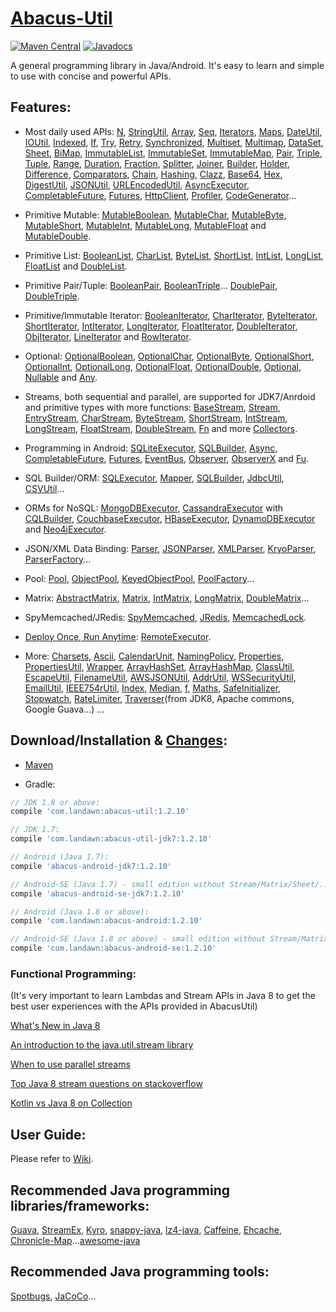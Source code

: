 # [Abacus-Util](http://www.landawn.com)

[![Maven Central](https://img.shields.io/maven-central/v/com.landawn/abacus-util.svg)](https://maven-badges.herokuapp.com/maven-central/com.landawn/abacus-util/)
[![Javadocs](https://www.javadoc.io/badge/com.landawn/abacus-util.svg)](https://www.javadoc.io/doc/com.landawn/abacus-util)

A general programming library in Java/Android. It's easy to learn and simple to use with concise and powerful APIs.

## Features:

* Most daily used APIs: [N](https://cdn.rawgit.com/landawn/AbacusUtil/master/docs/N_view.html), 
[StringUtil](https://cdn.rawgit.com/landawn/AbacusUtil/master/docs/StringUtil_view.html), 
[Array](https://cdn.rawgit.com/landawn/AbacusUtil/master/docs/Array_view.html), 
[Seq](https://cdn.rawgit.com/landawn/AbacusUtil/master/docs/Seq_view.html), 
[Iterators](https://cdn.rawgit.com/landawn/AbacusUtil/master/docs/Iterators_view.html),
[Maps](https://cdn.rawgit.com/landawn/AbacusUtil/master/docs/Maps_view.html), 
[DateUtil](https://cdn.rawgit.com/landawn/AbacusUtil/master/docs/DateUtil_view.html), 
[IOUtil](https://cdn.rawgit.com/landawn/AbacusUtil/master/docs/IOUtil_view.html), 
[Indexed](https://cdn.rawgit.com/landawn/AbacusUtil/master/docs/Indexed_view.html), 
[If](https://cdn.rawgit.com/landawn/AbacusUtil/master/docs/If_view.html), 
[Try](https://cdn.rawgit.com/landawn/AbacusUtil/master/docs/Try_view.html), 
[Retry](https://cdn.rawgit.com/landawn/AbacusUtil/master/docs/Retry_view.html), 
[Synchronized](https://cdn.rawgit.com/landawn/AbacusUtil/master/docs/Synchronized_view.html),
[Multiset](https://cdn.rawgit.com/landawn/AbacusUtil/master/docs/Multiset_view.html), 
[Multimap](https://cdn.rawgit.com/landawn/AbacusUtil/master/docs/Multimap_view.html),
[DataSet](https://cdn.rawgit.com/landawn/AbacusUtil/master/docs/DataSet_view.html), 
[Sheet](https://cdn.rawgit.com/landawn/AbacusUtil/master/docs/Sheet_view.html), 
[BiMap](https://cdn.rawgit.com/landawn/AbacusUtil/master/docs/BiMap_view.html), 
[ImmutableList](https://cdn.rawgit.com/landawn/AbacusUtil/master/docs/ImmutableList_view.html), 
[ImmutableSet](https://cdn.rawgit.com/landawn/AbacusUtil/master/docs/ImmutableSet_view.html), 
[ImmutableMap](https://cdn.rawgit.com/landawn/AbacusUtil/master/docs/ImmutableMap_view.html), 
[Pair](https://cdn.rawgit.com/landawn/AbacusUtil/master/docs/Pair_view.html), 
[Triple](https://cdn.rawgit.com/landawn/AbacusUtil/master/docs/Triple_view.html), 
[Tuple](https://cdn.rawgit.com/landawn/AbacusUtil/master/docs/Tuple_view.html), 
[Range](https://cdn.rawgit.com/landawn/AbacusUtil/master/docs/Range_view.html), 
[Duration](https://cdn.rawgit.com/landawn/AbacusUtil/master/docs/Duration_view.html), 
[Fraction](https://cdn.rawgit.com/landawn/AbacusUtil/master/docs/Fraction_view.html), 
[Splitter](https://cdn.rawgit.com/landawn/AbacusUtil/master/docs/Splitter_view.html), 
[Joiner](https://cdn.rawgit.com/landawn/AbacusUtil/master/docs/Joiner_view.html), 
[Builder](https://cdn.rawgit.com/landawn/AbacusUtil/master/docs/Builder_view.html), 
[Holder](https://cdn.rawgit.com/landawn/AbacusUtil/master/docs/Holder_view.html), 
[Difference](https://cdn.rawgit.com/landawn/AbacusUtil/master/docs/Difference_view.html),
[Comparators](https://cdn.rawgit.com/landawn/AbacusUtil/master/docs/Comparators_view.html),
[Chain](https://cdn.rawgit.com/landawn/AbacusUtil/master/docs/Chain_view.html), 
[Hashing](https://cdn.rawgit.com/landawn/AbacusUtil/master/docs/Hashing_view.html), 
[Clazz](https://cdn.rawgit.com/landawn/AbacusUtil/master/docs/Clazz_view.html), 
[Base64](https://cdn.rawgit.com/landawn/AbacusUtil/master/docs/Base64_view.html), 
[Hex](https://cdn.rawgit.com/landawn/AbacusUtil/master/docs/Hex_view.html), 
[DigestUtil](https://cdn.rawgit.com/landawn/AbacusUtil/master/docs/DigestUtil_view.html), 
[JSONUtil](https://cdn.rawgit.com/landawn/AbacusUtil/master/docs/JSONUtil_view.html), 
[URLEncodedUtil](https://cdn.rawgit.com/landawn/AbacusUtil/master/docs/URLEncodedUtil_view.html), 
[AsyncExecutor](https://cdn.rawgit.com/landawn/AbacusUtil/master/docs/AsyncExecutor_view.html), 
[CompletableFuture](https://cdn.rawgit.com/landawn/AbacusUtil/master/docs/CompletableFuture_view.html), 
[Futures](https://cdn.rawgit.com/landawn/AbacusUtil/master/docs/Futures_view.html), 
[HttpClient](https://cdn.rawgit.com/landawn/AbacusUtil/master/docs/HttpClient_view.html), 
[Profiler](https://cdn.rawgit.com/landawn/AbacusUtil/master/docs/Profiler_view.html), 
[CodeGenerator](https://cdn.rawgit.com/landawn/AbacusUtil/master/docs/CodeGenerator_view.html)...

* Primitive Mutable: 
[MutableBoolean](https://cdn.rawgit.com/landawn/AbacusUtil/master/docs/MutableBoolean_view.html), 
[MutableChar](https://cdn.rawgit.com/landawn/AbacusUtil/master/docs/MutableChar_view.html), 
[MutableByte](https://cdn.rawgit.com/landawn/AbacusUtil/master/docs/MutableByte_view.html), 
[MutableShort](https://cdn.rawgit.com/landawn/AbacusUtil/master/docs/MutableShort_view.html), 
[MutableInt](https://cdn.rawgit.com/landawn/AbacusUtil/master/docs/MutableInt_view.html), 
[MutableLong](https://cdn.rawgit.com/landawn/AbacusUtil/master/docs/MutableLong_view.html), 
[MutableFloat](https://cdn.rawgit.com/landawn/AbacusUtil/master/docs/MutableFloat_view.html) and 
[MutableDouble](https://cdn.rawgit.com/landawn/AbacusUtil/master/docs/MutableDouble_view.html).

* Primitive List: 
[BooleanList](https://cdn.rawgit.com/landawn/AbacusUtil/master/docs/BooleanList_view.html), 
[CharList](https://cdn.rawgit.com/landawn/AbacusUtil/master/docs/CharList_view.html), 
[ByteList](https://cdn.rawgit.com/landawn/AbacusUtil/master/docs/ByteList_view.html), 
[ShortList](https://cdn.rawgit.com/landawn/AbacusUtil/master/docs/ShortList_view.html), 
[IntList](https://cdn.rawgit.com/landawn/AbacusUtil/master/docs/IntList_view.html), 
[LongList](https://cdn.rawgit.com/landawn/AbacusUtil/master/docs/LongList_view.html), 
[FloatList](https://cdn.rawgit.com/landawn/AbacusUtil/master/docs/FloatList_view.html) and
[DoubleList](https://cdn.rawgit.com/landawn/AbacusUtil/master/docs/DoubleList_view.html).

* Primitive Pair/Tuple: 
[BooleanPair](https://cdn.rawgit.com/landawn/AbacusUtil/master/docs/BooleanPair_view.html),
[BooleanTriple](https://cdn.rawgit.com/landawn/AbacusUtil/master/docs/BooleanTriple_view.html)... 
[DoublePair](https://cdn.rawgit.com/landawn/AbacusUtil/master/docs/DoublePair_view.html),
[DoubleTriple](https://cdn.rawgit.com/landawn/AbacusUtil/master/docs/DoubleTriple_view.html).

* Primitive/Immutable Iterator: 
[BooleanIterator](https://cdn.rawgit.com/landawn/AbacusUtil/master/docs/BooleanIterator_view.html), 
[CharIterator](https://cdn.rawgit.com/landawn/AbacusUtil/master/docs/CharIterator_view.html), 
[ByteIterator](https://cdn.rawgit.com/landawn/AbacusUtil/master/docs/ByteIterator_view.html), 
[ShortIterator](https://cdn.rawgit.com/landawn/AbacusUtil/master/docs/ShortIterator_view.html), 
[IntIterator](https://cdn.rawgit.com/landawn/AbacusUtil/master/docs/IntIterator_view.html), 
[LongIterator](https://cdn.rawgit.com/landawn/AbacusUtil/master/docs/LongIterator_view.html), 
[FloatIterator](https://cdn.rawgit.com/landawn/AbacusUtil/master/docs/FloatIterator_view.html), 
[DoubleIterator](https://cdn.rawgit.com/landawn/AbacusUtil/master/docs/DoubleIterator_view.html),
[ObjIterator](https://cdn.rawgit.com/landawn/AbacusUtil/master/docs/ObjIterator_view.html), 
[LineIterator](https://cdn.rawgit.com/landawn/AbacusUtil/master/docs/LineIterator_view.html) and 
[RowIterator](https://cdn.rawgit.com/landawn/AbacusUtil/master/docs/RowIterator_view.html).

* Optional: 
[OptionalBoolean](https://cdn.rawgit.com/landawn/AbacusUtil/master/docs/OptionalBoolean_view.html), 
[OptionalChar](https://cdn.rawgit.com/landawn/AbacusUtil/master/docs/OptionalChar_view.html), 
[OptionalByte](https://cdn.rawgit.com/landawn/AbacusUtil/master/docs/OptionalByte_view.html), 
[OptionalShort](https://cdn.rawgit.com/landawn/AbacusUtil/master/docs/OptionalShort_view.html), 
[OptionalInt](https://cdn.rawgit.com/landawn/AbacusUtil/master/docs/OptionalInt_view.html), 
[OptionalLong](https://cdn.rawgit.com/landawn/AbacusUtil/master/docs/OptionalLong_view.html), 
[OptionalFloat](https://cdn.rawgit.com/landawn/AbacusUtil/master/docs/OptionalFloat_view.html), 
[OptionalDouble](https://cdn.rawgit.com/landawn/AbacusUtil/master/docs/OptionalDouble_view.html), 
[Optional](https://cdn.rawgit.com/landawn/AbacusUtil/master/docs/Optional_view.html), 
[Nullable](https://cdn.rawgit.com/landawn/AbacusUtil/master/docs/Nullable_view.html) and 
[Any](https://cdn.rawgit.com/landawn/AbacusUtil/master/docs/Any_view.html).

* Streams, both sequential and parallel, are supported for JDK7/Anrdoid and primitive types with more functions: 
[BaseStream](https://cdn.rawgit.com/landawn/AbacusUtil/master/docs/BaseStream_view.html), 
[Stream](https://cdn.rawgit.com/landawn/AbacusUtil/master/docs/Stream_view.html), 
[EntryStream](https://cdn.rawgit.com/landawn/AbacusUtil/master/docs/EntryStream_view.html), 
[CharStream](https://cdn.rawgit.com/landawn/AbacusUtil/master/docs/CharStream_view.html), 
[ByteStream](https://cdn.rawgit.com/landawn/AbacusUtil/master/docs/ByteStream_view.html), 
[ShortStream](https://cdn.rawgit.com/landawn/AbacusUtil/master/docs/ShortStream_view.html), 
[IntStream](https://cdn.rawgit.com/landawn/AbacusUtil/master/docs/IntStream_view.html), 
[LongStream](https://cdn.rawgit.com/landawn/AbacusUtil/master/docs/LongStream_view.html), 
[FloatStream](https://cdn.rawgit.com/landawn/AbacusUtil/master/docs/FloatStream_view.html), 
[DoubleStream](https://cdn.rawgit.com/landawn/AbacusUtil/master/docs/DoubleStream_view.html), 
[Fn](https://cdn.rawgit.com/landawn/AbacusUtil/master/docs/Fn_view.html) and more 
[Collectors](https://cdn.rawgit.com/landawn/AbacusUtil/master/docs/Collectors_view.html).

* Programming in Android: 
[SQLiteExecutor](https://cdn.rawgit.com/landawn/AbacusUtil/master/docs/SQLiteExecutor_view.html), 
[SQLBuilder](https://cdn.rawgit.com/landawn/AbacusUtil/master/docs/SQLBuilder_view.html), 
[Async](https://cdn.rawgit.com/landawn/AbacusUtil/master/docs/Async_Android_view.html), 
[CompletableFuture](https://cdn.rawgit.com/landawn/AbacusUtil/master/docs/CompletableFuture_Android_view.html), 
[Futures](https://cdn.rawgit.com/landawn/AbacusUtil/master/docs/Futures_Android_view.html), 
[EventBus](https://cdn.rawgit.com/landawn/AbacusUtil/master/docs/EventBus_view.html), 
[Observer](https://cdn.rawgit.com/landawn/AbacusUtil/master/docs/Observer_view.html), 
[ObserverX](https://cdn.rawgit.com/landawn/AbacusUtil/master/docs/ObserverX_view.html) and 
[Fu](https://cdn.rawgit.com/landawn/AbacusUtil/master/docs/Fu_view.html).

* SQL Builder/ORM: 
[SQLExecutor](https://cdn.rawgit.com/landawn/AbacusUtil/master/docs/SQLExecutor_view.html), 
[Mapper](https://cdn.rawgit.com/landawn/AbacusUtil/master/docs/Mapper_view.html), 
[SQLBuilder](https://cdn.rawgit.com/landawn/AbacusUtil/master/docs/SQLBuilder_view.html), 
[JdbcUtil](https://cdn.rawgit.com/landawn/AbacusUtil/master/docs/JdbcUtil_view.html), 
[CSVUtil](https://cdn.rawgit.com/landawn/AbacusUtil/master/docs/CSVUtil_view.html)...

* ORMs for NoSQL: 
[MongoDBExecutor](https://cdn.rawgit.com/landawn/AbacusUtil/master/docs/MongoDBExecutor_view.html), 
[CassandraExecutor](https://cdn.rawgit.com/landawn/AbacusUtil/master/docs/CassandraExecutor_view.html) with [CQLBuilder](https://cdn.rawgit.com/landawn/AbacusUtil/master/docs/CQLBuilder_view.html), 
[CouchbaseExecutor](https://cdn.rawgit.com/landawn/AbacusUtil/master/docs/CouchbaseExecutor_view.html), 
[HBaseExecutor](https://cdn.rawgit.com/landawn/AbacusUtil/master/docs/HBaseExecutor_view.html), 
[DynamoDBExecutor](https://cdn.rawgit.com/landawn/AbacusUtil/master/docs/DynamoDBExecutor_view.html) and 
[Neo4jExecutor](https://cdn.rawgit.com/landawn/AbacusUtil/master/docs/Neo4jExecutor_view.html).

* JSON/XML Data Binding: 
[Parser](https://cdn.rawgit.com/landawn/AbacusUtil/master/docs/Parser_view.html), 
[JSONParser](https://cdn.rawgit.com/landawn/AbacusUtil/master/docs/JSONParser_view.html), 
[XMLParser](https://cdn.rawgit.com/landawn/AbacusUtil/master/docs/XMLParser_view.html), 
[KryoParser](https://cdn.rawgit.com/landawn/AbacusUtil/master/docs/KryoParser_view.html), 
[ParserFactory](https://cdn.rawgit.com/landawn/AbacusUtil/master/docs/ParserFactory_view.html)...

* Pool: 
[Pool](https://cdn.rawgit.com/landawn/AbacusUtil/master/docs/Pool_view.html), 
[ObjectPool](https://cdn.rawgit.com/landawn/AbacusUtil/master/docs/ObjectPool_view.html), 
[KeyedObjectPool](https://cdn.rawgit.com/landawn/AbacusUtil/master/docs/KeyedObjectPool_view.html), 
[PoolFactory](https://cdn.rawgit.com/landawn/AbacusUtil/master/docs/PoolFactory_view.html)...

* Matrix: 
[AbstractMatrix](https://cdn.rawgit.com/landawn/AbacusUtil/master/docs/AbstractMatrix_view.html), 
[Matrix](https://cdn.rawgit.com/landawn/AbacusUtil/master/docs/Matrix_view.html), 
[IntMatrix](https://cdn.rawgit.com/landawn/AbacusUtil/master/docs/IntMatrix_view.html), 
[LongMatrix](https://cdn.rawgit.com/landawn/AbacusUtil/master/docs/LongMatrix_view.html), 
[DoubleMatrix](https://cdn.rawgit.com/landawn/AbacusUtil/master/docs/DoubleMatrix_view.html)...

* SpyMemcached/JRedis: 
[SpyMemcached](https://cdn.rawgit.com/landawn/AbacusUtil/master/docs/SpyMemcached_view.html),
[JRedis](https://cdn.rawgit.com/landawn/AbacusUtil/master/docs/JRedis_view.html), 
[MemcachedLock](https://cdn.rawgit.com/landawn/AbacusUtil/master/docs/MemcachedLock_view.html).

* [Deploy Once, Run Anytime](https://github.com/landawn/AbacusUtil/wiki/Deploy-Once,-Run-Anytime):
[RemoteExecutor](https://cdn.rawgit.com/landawn/AbacusUtil/master/docs/RemoteExecutor_view.html).

* More: 
[Charsets](https://static.javadoc.io/com.landawn/abacus-util/1.2.10/com/landawn/abacus/util/Charsets.html),
[Ascii](https://static.javadoc.io/com.landawn/abacus-util/1.2.10/com/landawn/abacus/util/Ascii.html),
[CalendarUnit](https://static.javadoc.io/com.landawn/abacus-util/1.2.10/com/landawn/abacus/util/CalendarUnit.html),
[NamingPolicy](https://static.javadoc.io/com.landawn/abacus-util/1.2.10/com/landawn/abacus/util/NamingPolicy.html), 
[Properties](https://static.javadoc.io/com.landawn/abacus-util/1.2.10/com/landawn/abacus/util/Properties.html),
[PropertiesUtil](https://static.javadoc.io/com.landawn/abacus-util/1.2.10/com/landawn/abacus/util/PropertiesUtil.html),
[Wrapper](https://static.javadoc.io/com.landawn/abacus-util/1.2.10/com/landawn/abacus/util/Wrapper.html),
[ArrayHashSet](https://static.javadoc.io/com.landawn/abacus-util/1.2.10/com/landawn/abacus/util/ArrayHashSet.html),
[ArrayHashMap](https://static.javadoc.io/com.landawn/abacus-util/1.2.10/com/landawn/abacus/util/ArrayHashMap.html),
[ClassUtil](https://static.javadoc.io/com.landawn/abacus-util/1.2.10/com/landawn/abacus/util/ClassUtil.html),
[EscapeUtil](https://static.javadoc.io/com.landawn/abacus-util/1.2.10/com/landawn/abacus/util/EscapeUtil.html),
[FilenameUtil](https://static.javadoc.io/com.landawn/abacus-util/1.2.10/com/landawn/abacus/util/FilenameUtil.html),
[AWSJSONUtil](https://static.javadoc.io/com.landawn/abacus-util/1.2.10/com/landawn/abacus/util/AWSJSONUtil.html),
[AddrUtil](https://static.javadoc.io/com.landawn/abacus-util/1.2.10/com/landawn/abacus/util/AddrUtil.html),
[WSSecurityUtil](https://static.javadoc.io/com.landawn/abacus-util/1.2.10/com/landawn/abacus/util/WSSecurityUtil.html),
[EmailUtil](https://static.javadoc.io/com.landawn/abacus-util/1.2.10/com/landawn/abacus/util/EmailUtil.html),
[IEEE754rUtil](https://static.javadoc.io/com.landawn/abacus-util/1.2.10/com/landawn/abacus/util/IEEE754rUtil.html),
[Index](https://static.javadoc.io/com.landawn/abacus-util/1.2.10/com/landawn/abacus/util/Index.html),
[Median](https://static.javadoc.io/com.landawn/abacus-util/1.2.10/com/landawn/abacus/util/Median.html),
[f](https://static.javadoc.io/com.landawn/abacus-util/1.2.10/com/landawn/abacus/util/f.html),
[Maths](https://static.javadoc.io/com.landawn/abacus-util/1.2.10/com/landawn/abacus/util/Maths.html), 
[SafeInitializer](https://static.javadoc.io/com.landawn/abacus-util/1.2.10/com/landawn/abacus/util/SafeInitializer.html),
[Stopwatch](https://static.javadoc.io/com.landawn/abacus-util/1.2.10/com/landawn/abacus/util/Stopwatch.html),
[RateLimiter](https://static.javadoc.io/com.landawn/abacus-util/1.2.10/com/landawn/abacus/util/RateLimiter.html),
[Traverser](https://static.javadoc.io/com.landawn/abacus-util/1.2.10/com/landawn/abacus/util/Traverser.html)(from JDK8, Apache commons, Google Guava...) ...


## Download/Installation & [Changes](https://github.com/landawn/AbacusUtil/blob/master/CHANGES.md):

* [Maven](http://search.maven.org/#search%7Cga%7C1%7Cg%3A%22com.landawn%22)

* Gradle:
```gradle
// JDK 1.8 or above:
compile 'com.landawn:abacus-util:1.2.10'

// JDK 1.7:
compile 'com.landawn:abacus-util-jdk7:1.2.10'

// Android (Java 1.7):
compile 'abacus-android-jdk7:1.2.10'

// Android-SE (Java 1.7) - small edition without Stream/Matrix/Sheet/...:
compile 'abacus-android-se-jdk7:1.2.10'

// Android (Java 1.8 or above):
compile 'com.landawn:abacus-android:1.2.10'

// Android-SE (Java 1.8 or above) - small edition without Stream/Matrix/Sheet/...:
compile 'com.landawn:abacus-android-se:1.2.10'
```
### Functional Programming:
(It's very important to learn Lambdas and Stream APIs in Java 8 to get the best user experiences with the APIs provided in AbacusUtil)

[What's New in Java 8](https://leanpub.com/whatsnewinjava8/read)

[An introduction to the java.util.stream library](https://www.ibm.com/developerworks/library/j-java-streams-1-brian-goetz/index.html)

[When to use parallel streams](http://gee.cs.oswego.edu/dl/html/StreamParallelGuidance.html)

[Top Java 8 stream questions on stackoverflow](./Top_java_8_stream_questions_so.md)

[Kotlin vs Java 8 on Collection](./Java_Kotlin.md)


## User Guide:
Please refer to [Wiki](https://github.com/landawn/AbacusUtil/wiki).

## Recommended Java programming libraries/frameworks:
[Guava](https://github.com/google/guava), [StreamEx](https://github.com/amaembo/streamex), [Kyro](https://github.com/EsotericSoftware/kryo), [snappy-java](https://github.com/xerial/snappy-java), [lz4-java](https://github.com/lz4/lz4-java), [Caffeine](https://github.com/ben-manes/caffeine), [Ehcache](http://www.ehcache.org/), [Chronicle-Map](https://github.com/OpenHFT/Chronicle-Map)...[awesome-java](https://github.com/akullpp/awesome-java)

## Recommended Java programming tools:
[Spotbugs](https://github.com/spotbugs/spotbugs), [JaCoCo](https://www.eclemma.org/jacoco/)...
